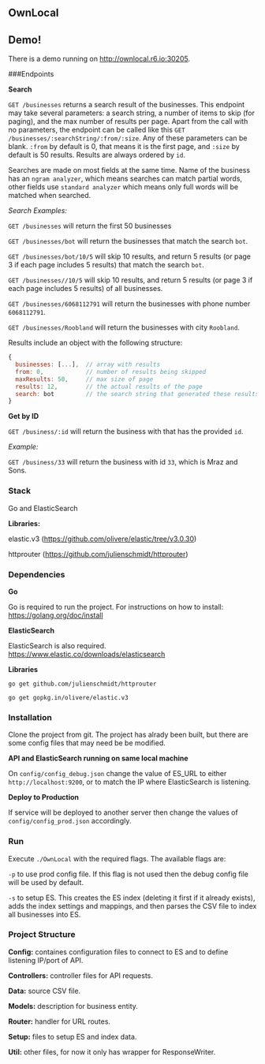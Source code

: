 ## OwnLocal
## Demo!
There is a demo running on http://ownlocal.r6.io:30205.

###Endpoints

**Search**

`GET /businesses` returns a search result of the businesses. This endpoint may take several parameters: a search string, a number of items to skip (for paging), and the max number of results per page. Apart from the call with no parameters, the endpoint can be called like this `GET /businesses/:searchString/:from/:size`. Any of these parameters can be blank. `:from` by default is 0, that means it is the first page, and `:size` by default is 50 results. Results are always ordered by `id`.

Searches are made on most fields at the same time. Name of the business has an `ngram analyzer`, which means searches can match partial words, other fields use `standard analyzer` which means only full words will be matched when searched.

_Search Examples:_

`GET /businesses` will return the first 50 businesses

`GET /businesses/bot` will return the businesses that match the search `bot`.

`GET /businesses/bot/10/5` will skip 10 results, and return 5 results (or page 3 if each page includes 5 results) that match the search `bot`.

`GET /businesses//10/5` will skip 10 results, and return 5 results (or page 3 if each page includes 5 results) of all businesses.

`GET /businesses/6068112791` will return the businesses with phone number `6068112791`.

`GET /businesses/Roobland` will return the businesses with city `Roobland`.

Results include an object with the following structure:

```javascript
{
  businesses: [...],  // array with results
  from: 0,            // number of results being skipped
  maxResults: 50,     // max size of page
  results: 12,        // the actual results of the page
  search: bot         // the search string that generated these results   
}
```

**Get by ID**

`GET /business/:id` will return the business with that has the provided `id`.

_Example:_

`GET /business/33` will return the business with id `33`, which is Mraz and Sons.


### Stack
Go and ElasticSearch

**Libraries:**

elastic.v3 (https://github.com/olivere/elastic/tree/v3.0.30)

httprouter (https://github.com/julienschmidt/httprouter)

### Dependencies
**Go**

Go is required to run the project. For instructions on how to install: https://golang.org/doc/install

**ElasticSearch**

ElasticSearch is also required. https://www.elastic.co/downloads/elasticsearch

**Libraries**

`go get github.com/julienschmidt/httprouter`

`go get gopkg.in/olivere/elastic.v3`

### Installation

Clone the project from git. The project has alrady been built, but there are some config files that may need be be modified.

**API and ElasticSearch running on same local machine**

On `config/config_debug.json` change the value of ES_URL to either `http://localhost:9200`, or to match the IP where ElasticSearch is listening.

**Deploy to Production**

If service will be deployed to another server then change the values of `config/config_prod.json` accordingly.

### Run

Execute `./OwnLocal` with the required flags. The available flags are:

`-p` to use prod config file. If this flag is not used then the debug config file will be used by default.

`-s` to setup ES. This creates the ES index (deleting it first if it already exists), adds the index settings and mappings, and then parses the CSV file to index all businesses into ES.

### Project Structure
**Config:** containes configuration files to connect to ES and to define listening IP/port of API.

**Controllers:** controller files for API requests.

**Data:** source CSV file.

**Models:** description for business entity.

**Router:** handler for URL routes.

**Setup:** files to setup ES and index data.

**Util:** other files, for now it only has wrapper for ResponseWriter.
